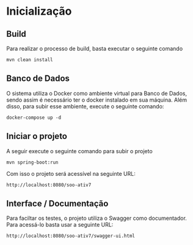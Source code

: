 # Inicialização

## Build
Para realizar o processo de build, basta executar o seguinte comando

```
mvn clean install
```

## Banco de Dados
O sistema utiliza o Docker como ambiente virtual para Banco de Dados,
sendo assim é necessário ter o docker instalado em sua máquina.
Além disso, para subir esse ambiente, execute o seguinte comando:

```
docker-compose up -d
```

## Iniciar o projeto
A seguir execute o seguinte comando para subir o projeto

```
mvn spring-boot:run
```

Com isso o projeto será acessível na seguinte URL:

```
http://localhost:8080/soo-ativ7
```

## Interface / Documentação
Para faciltar os testes, o projeto utiliza o Swagger como documentador.
Para acessá-lo basta usar a seguinte URL:

```
http://localhost:8080/soo-ativ7/swagger-ui.html
```
